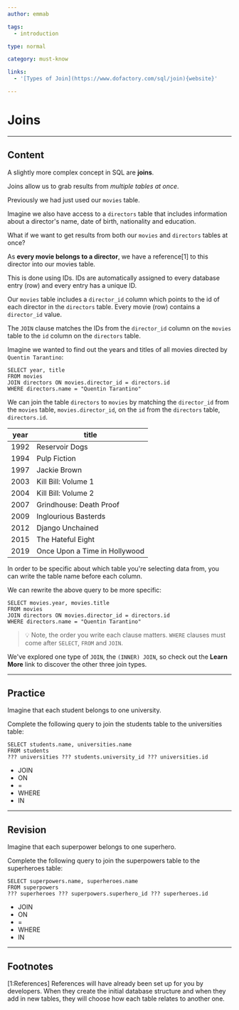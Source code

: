 ```yaml
---
author: emmab

tags:
  - introduction

type: normal

category: must-know

links:
  - '[Types of Join](https://www.dofactory.com/sql/join){website}'

---
```

# Joins

---
## Content

A slightly more complex concept in SQL are **joins**.

Joins allow us to grab results from *multiple tables at once*.

Previously we had just used our `movies` table. 

Imagine we also have access to a `directors` table that includes information about a director's name, date of birth, nationality and education.
 
What if we want to get results from both our `movies` and `directors` tables at once?

As **every movie belongs to a director**, we have a reference[1] to this director into our movies table. 

This is done using IDs. IDs are automatically assigned to every database entry (row) and every entry has a unique ID.

Our `movies` table includes a `director_id` column which points to the id of each director in the `directors` table. Every movie (row) contains a `director_id` value.

The `JOIN` clause matches the IDs from the `director_id` column on the `movies` table to the `id` column on the `directors` table.

Imagine we wanted to find out the years and titles of all movies directed by `Quentin Tarantino`:

```
SELECT year, title
FROM movies
JOIN directors ON movies.director_id = directors.id
WHERE directors.name = "Quentin Tarantino"
```

We can join the table `directors` to `movies` by matching the `director_id` from the `movies` table, `movies.director_id`, on the `id` from the `directors` table, `directors.id`.

| year | title                         |
|------|-------------------------------|
| 1992 | Reservoir Dogs                |
| 1994 | Pulp Fiction                  |
| 1997 | Jackie Brown                  |
| 2003 | Kill Bill: Volume 1           |
| 2004 | Kill Bill: Volume 2           |
| 2007 | Grindhouse: Death Proof       |
| 2009 | Inglourious Basterds          |
| 2012 | Django Unchained              |
| 2015 | The Hateful Eight             |
| 2019 | Once Upon a Time in Hollywood |

In order to be specific about which table you're selecting data from, you can write the table name before each column. 

We can rewrite the above query to be more specific:

```
SELECT movies.year, movies.title
FROM movies
JOIN directors ON movies.director_id = directors.id
WHERE directors.name = "Quentin Tarantino"
```

> 💡 Note, the order you write each clause matters. `WHERE` clauses must come after `SELECT`, `FROM` and `JOIN`.

We've explored one type of `JOIN`, the `(INNER) JOIN`, so check out the **Learn More** link to discover the other three join types.

---
## Practice

Imagine that each student belongs to one university.

Complete the following query to join the students table to the universities table:

```
SELECT students.name, universities.name
FROM students
??? universities ??? students.university_id ??? universities.id
```
- JOIN
- ON
- =
- WHERE
- IN

---
## Revision

Imagine that each superpower belongs to one superhero.

Complete the following query to join the superpowers table to the superheroes table:

```
SELECT superpowers.name, superheroes.name
FROM superpowers
??? superheroes ??? superpowers.superhero_id ??? superheroes.id
```
- JOIN
- ON
- =
- WHERE
- IN


---
## Footnotes

[1:References]
References will have already been set up for you by developers. When they create the initial database structure and when they add in new tables, they will choose how each table relates to another one.
